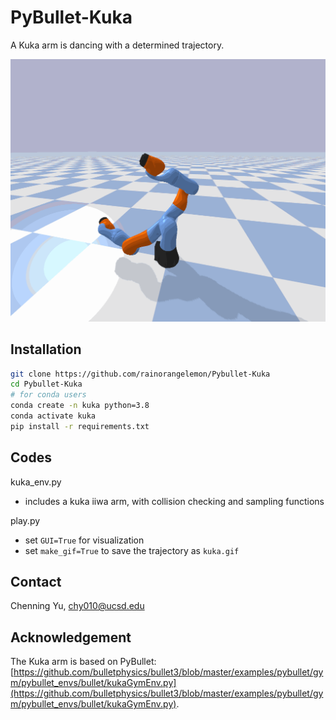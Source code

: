# PyBullet-Kuka

A Kuka arm is dancing with a determined trajectory.

![kuka.gif](kuka.gif) 

## Installation

```bash
git clone https://github.com/rainorangelemon/Pybullet-Kuka
cd Pybullet-Kuka
# for conda users
conda create -n kuka python=3.8
conda activate kuka
pip install -r requirements.txt
```

## Codes

kuka_env.py
- includes a kuka iiwa arm, with collision checking and sampling functions

play.py

- set `GUI=True` for visualization
- set `make_gif=True` to save the trajectory as `kuka.gif`

## Contact

Chenning Yu, <a href="mailto:chy010@ucsd.edu">chy010@ucsd.edu</a>

## Acknowledgement

The Kuka arm is based on PyBullet: [https://github.com/bulletphysics/bullet3/blob/master/examples/pybullet/gym/pybullet_envs/bullet/kukaGymEnv.py](https://github.com/bulletphysics/bullet3/blob/master/examples/pybullet/gym/pybullet_envs/bullet/kukaGymEnv.py).

